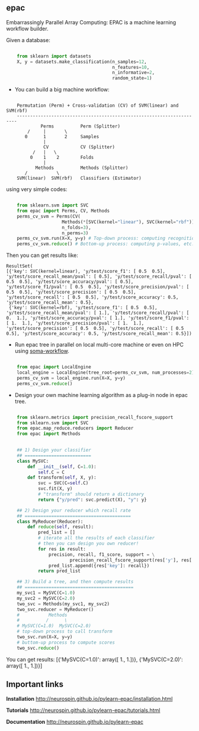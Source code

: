 epac
----

Embarrassingly Parallel Array Computing: EPAC is a machine learning workflow
builder.


Given a database:
 
```python

    from sklearn import datasets
    X, y = datasets.make_classification(n_samples=12,
                                        n_features=10,
                                        n_informative=2,
                                        random_state=1)

```



* You can build a big machine workflow:

```

    Permutation (Perm) + Cross-validation (CV) of SVM(linear) and SVM(rbf)
    ----------------------------------------------------------------------
             Perms          Perm (Splitter)
        /     |       \
       0      1       2     Samples
              |
              CV            CV (Splitter)
          /   |   \
         0    1    2        Folds
              |
           Methods          Methods (Splitter)
       /           \
    SVM(linear)  SVM(rbf)   Classifiers (Estimator)

```

using very simple codes:


```python

    from sklearn.svm import SVC
    from epac import Perms, CV, Methods
    perms_cv_svm = Perms(CV(
                     Methods(*[SVC(kernel="linear"), SVC(kernel="rbf")]),
                     n_folds=3),
                     n_perms=3)
    perms_cv_svm.run(X=X, y=y) # Top-down process: computing recognition rates, etc.
    perms_cv_svm.reduce() # Bottom-up process: computing p-values, etc.

```

Then you can get results like:

```
ResultSet(
[{'key': SVC(kernel=linear), 'y/test/score_f1': [ 0.5  0.5], 'y/test/score_recall_mean/pval': [ 0.5], 'y/test/score_recall/pval': [ 0.5  0.5], 'y/test/score_accuracy/pval': [ 0.5], 'y/test/score_f1/pval': [ 0.5  0.5], 'y/test/score_precision/pval': [ 0.5  0.5], 'y/test/score_precision': [ 0.5  0.5], 'y/test/score_recall': [ 0.5  0.5], 'y/test/score_accuracy': 0.5, 'y/test/score_recall_mean': 0.5},
 {'key': SVC(kernel=rbf), 'y/test/score_f1': [ 0.5  0.5], 'y/test/score_recall_mean/pval': [ 1.], 'y/test/score_recall/pval': [ 0.  1.], 'y/test/score_accuracy/pval': [ 1.], 'y/test/score_f1/pval': [ 1.  1.], 'y/test/score_precision/pval': [ 1.  1.], 'y/test/score_precision': [ 0.5  0.5], 'y/test/score_recall': [ 0.5  0.5], 'y/test/score_accuracy': 0.5, 'y/test/score_recall_mean': 0.5}])
```



* Run epac tree in parallel on local multi-core machine or even on HPC using [soma-workflow](https://pypi.python.org/pypi/soma-workflow "soma-workflow").

```python

    from epac import LocalEngine
    local_engine = LocalEngine(tree_root=perms_cv_svm, num_processes=2)
    perms_cv_svm = local_engine.run(X=X, y=y)
    perms_cv_svm.reduce()

```

* Design your own machine learning algorithm as a plug-in node in epac tree.

```python

    from sklearn.metrics import precision_recall_fscore_support
    from sklearn.svm import SVC
    from epac.map_reduce.reducers import Reducer 
    from epac import Methods
    

    ## 1) Design your classifier
    ## =========================
    class MySVC:
        def __init__(self, C=1.0):
            self.C = C
        def transform(self, X, y):
            svc = SVC(C=self.C)
            svc.fit(X, y)
            # "transform" should return a dictionary
            return {"y/pred": svc.predict(X), "y": y}

    ## 2) Design your reducer which recall rate
    ## ========================================
    class MyReducer(Reducer):
        def reduce(self, result):
            pred_list = []
            # iterate all the results of each classifier
            # then you can design you own reducer!
            for res in result:
                precision, recall, f1_score, support = \
                        precision_recall_fscore_support(res['y'], res['y/pred'])
                pred_list.append({res['key']: recall})
            return pred_list

    ## 3) Build a tree, and then compute results 
    ## =========================================
    my_svc1 = MySVC(C=1.0)
    my_svc2 = MySVC(C=2.0)
    two_svc = Methods(my_svc1, my_svc2)
    two_svc.reducer = MyReducer()
    #           Methods
    #          /      \
    # MySVC(C=1.0)  MySVC(C=2.0) 
    # top-down process to call transform
    two_svc.run(X=X, y=y)
    # buttom-up process to compute scores
    two_svc.reduce()

```

You can get results:
[{'MySVC(C=1.0)': array([ 1.,  1.])}, {'MySVC(C=2.0)': array([ 1.,  1.])}]

Important links
---------------

**Installation**
http://neurospin.github.io/pylearn-epac/installation.html

**Tutorials**
http://neurospin.github.io/pylearn-epac/tutorials.html

**Documentation**
http://neurospin.github.io/pylearn-epac


